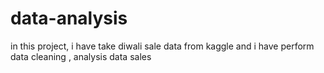 # data-analysis
in this project,  i have take diwali sale data from kaggle and i have perform data cleaning , analysis data sales
